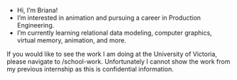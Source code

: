- Hi, I’m Briana!
- I’m interested in animation and pursuing a career in Production Engineering.
- I’m currently learning relational data modeling, computer graphics, virtual memory, animation, and more.

If you would like to see the work I am doing at the University of Victoria, please navigate to /school-work. 
Unfortunately I cannot show the work from my previous internship as this is confidential information.
